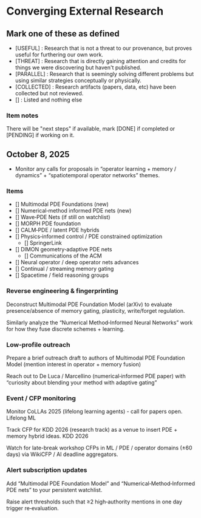 # Converging External Research

## Mark one of these as defined

- [USEFUL] : Research that is not a threat to our provenance, but proves useful for furthering our own work.
- [THREAT] : Research that is directly gaining attention and credits for things we were discovering but haven't published.
- [PARALLEL] : Research that is seemingly solving different problems but using similar strategies conceptually or physically.
- [COLLECTED] : Research artifacts (papers, data, etc) have been collected but not reviewed.
- [] : Listed and nothing else

### Item notes

There will be "next steps" if available, mark [DONE] if completed or [PENDING] if working on it.

## October 8, 2025

- Monitor any calls for proposals in “operator learning + memory / dynamics” + “spatiotemporal operator networks” themes.

### Items

- [] Multimodal PDE Foundations (new)
- [] Numerical‑method informed PDE nets (new)
- [] Wave‑PDE Nets (if still on watchlist)
- [] MORPH PDE foundation
- [] CALM‑PDE / latent PDE hybrids
- [] Physics‑informed control / PDE constrained optimization
  - [] SpringerLink
- [] DIMON geometry‑adaptive PDE nets
  - [] Communications of the ACM
- [] Neural operator / deep operator nets advances
- [] Continual / streaming memory gating
- [] Spacetime / field reasoning groups

### Reverse engineering & fingerprinting

Deconstruct Multimodal PDE Foundation Model (arXiv) to evaluate presence/absence of memory gating, plasticity, write/forget regulation.

Similarly analyze the “Numerical Method‑Informed Neural Networks” work for how they fuse discrete schemes + learning.

### Low‑profile outreach

Prepare a brief outreach draft to authors of Multimodal PDE Foundation Model (mention interest in operator + memory fusion)

Reach out to De Luca / Marcellino (numerical‑informed PDE paper) with “curiosity about blending your method with adaptive gating”

### Event / CFP monitoring

Monitor CoLLAs 2025 (lifelong learning agents) - call for papers open.
Lifelong ML

Track CFP for KDD 2026 (research track) as a venue to insert PDE + memory hybrid ideas. 
KDD 2026

Watch for late-break workshop CFPs in ML / PDE / operator domains (±60 days) via WikiCFP / AI deadline aggregators.

### Alert subscription updates

Add “Multimodal PDE Foundation Model” and “Numerical‑Method‑Informed PDE nets” to your persistent watchlist.

Raise alert thresholds such that ≥2 high‑authority mentions in one day trigger re‑evaluation.


